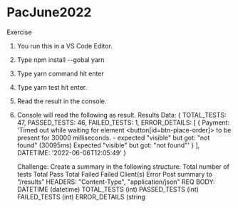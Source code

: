 # PacJune2022
Exercise 

1. You run this in a VS Code Editor. 
2. Type npm install --gobal yarn
3. Type yarn command hit enter
4. Type yarn test hit enter.
5. Read the result in the console.
6. Console will read the following as result. 
Results Data:  {
  TOTAL_TESTS: 47,
  PASSED_TESTS: 46,
  FAILED_TESTS: 1,
  ERROR_DETAILS: [
    {
      Payment: 'Timed out while waiting for element &lt;button[id=btn-place-order]&gt; to be present for 30000 milliseconds. - expected "visible" but got: "not found" (30095ms) Expected "visible" but got: "not found"'
    }
  ],
  DATETIME: '2022-06-06T12:05:49'
}

    Challenge: 
    Create a summary in the following structure:
    Total number of tests
    Total Pass
    Total Failed
    Failed Client(s)
    Error
    Post summary to “/results”
    HEADERS:
    "Content-Type", "application/json"
    REQ BODY:
    DATETIME (datetime)
    TOTAL_TESTS (int)
    PASSED_TESTS (int)
    FAILED_TESTS (int)
    ERROR_DETAILS (string
    
    
